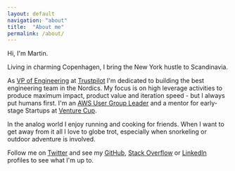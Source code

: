 ```yaml
---
layout: default
navigation: "about"
title:  "About me"
permalink: /about/
---
```


<p class="hero about"></p>

Hi, I'm Martin.

Living in charming Copenhagen, I bring the New York hustle to Scandinavia.

As <a target="_blank" href="https://stackoverflow.com/story/martinbuberl">VP of Engineering</a> at <a target="_blank" href="https://www.crunchbase.com/organization/trustpilot">Trustpilot</a> I'm <span class="highlight">dedicated to building the best engineering team</span> in the Nordics. My focus is on high leverage activities to produce maximum impact, product value and iteration speed - but I always put humans first. I'm an <a target="_blank" href="https://www.meetup.com/Copenhagen-AWS-User-Group/">AWS User Group Leader</a> and a mentor for early-stage Startups at <a target="_blank" href="http://venturecup.dk/">Venture Cup</a>.

In the analog world I enjoy running and cooking for friends. When I want to get away from it all I love to globe trot, especially when snorkeling or outdoor adventure is involved.

Follow me on <a target="_blank" href="https://twitter.com/martinbuberl">Twitter</a> and see my <a target="_blank" href="https://github.com/martinbuberl">GitHub</a>, <a target="_blank" href="http://stackoverflow.com/users/135441/martin-buberl">Stack Overflow</a> or <a target="_blank" href="https://www.linkedin.com/in/martinbuberl/">LinkedIn</a> profiles to see what I'm up to.